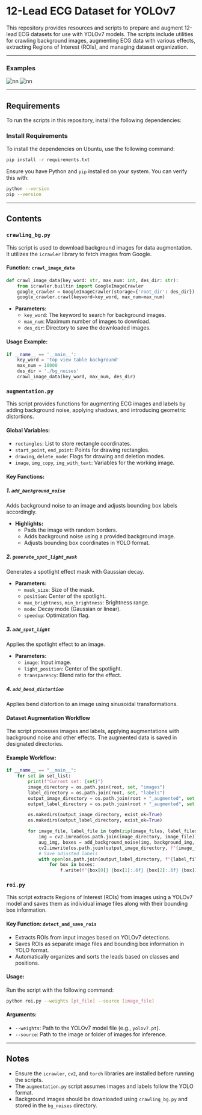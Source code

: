 # 12-Lead ECG Dataset for YOLOv7

This repository provides resources and scripts to prepare and augment 12-lead ECG datasets for use with YOLOv7 models. The scripts include utilities for crawling background images, augmenting ECG data with various effects, extracting Regions of Interest (ROIs), and managing dataset organization.

***

### Examples

![nn](https://ifh.cc/g/lQGQhP.png)
![nn](https://ifh.cc/g/tQaFhh.png)

*** 
## Requirements
To run the scripts in this repository, install the following dependencies:


### Install Requirements
To install the dependencies on Ubuntu, use the following command:
```bash
pip install -r requirements.txt
```

Ensure you have Python and `pip` installed on your system. You can verify this with:
```bash
python --version
pip --version
```
***

## Contents

### `crawling_bg.py`
This script is used to download background images for data augmentation. It utilizes the `icrawler` library to fetch images from Google.

#### Function: `crawl_image_data`
```python
def crawl_image_data(key_word: str, max_num: int, des_dir: str):
    from icrawler.builtin import GoogleImageCrawler
    google_crawler = GoogleImageCrawler(storage={'root_dir': des_dir})
    google_crawler.crawl(keyword=key_word, max_num=max_num)
```

- **Parameters:**
  - `key_word`: The keyword to search for background images.
  - `max_num`: Maximum number of images to download.
  - `des_dir`: Directory to save the downloaded images.

#### Usage Example:
```python
if __name__ == '__main__':
    key_word = 'top view table background'
    max_num = 10000
    des_dir = './bg_noises'
    crawl_image_data(key_word, max_num, des_dir)
```

### `augmentation.py`
This script provides functions for augmenting ECG images and labels by adding background noise, applying shadows, and introducing geometric distortions.

#### Global Variables:
- `rectangles`: List to store rectangle coordinates.
- `start_point`, `end_point`: Points for drawing rectangles.
- `drawing`, `delete_mode`: Flags for drawing and deletion modes.
- `image`, `img_copy`, `img_with_text`: Variables for the working image.

#### Key Functions:

##### 1. `add_background_noise`
Adds background noise to an image and adjusts bounding box labels accordingly.

- **Highlights:**
  - Pads the image with random borders.
  - Adds background noise using a provided background image.
  - Adjusts bounding box coordinates in YOLO format.

##### 2. `generate_spot_light_mask`
Generates a spotlight effect mask with Gaussian decay.

- **Parameters:**
  - `mask_size`: Size of the mask.
  - `position`: Center of the spotlight.
  - `max_brightness`, `min_brightness`: Brightness range.
  - `mode`: Decay mode (Gaussian or linear).
  - `speedup`: Optimization flag.

##### 3. `add_spot_light`
Applies the spotlight effect to an image.

- **Parameters:**
  - `image`: Input image.
  - `light_position`: Center of the spotlight.
  - `transparency`: Blend ratio for the effect.

##### 4. `add_bend_distortion`
Applies bend distortion to an image using sinusoidal transformations.

#### Dataset Augmentation Workflow
The script processes images and labels, applying augmentations with background noise and other effects. The augmented data is saved in designated directories.

#### Example Workflow:
```python
if __name__ == "__main__":
    for set in set_list:
        print(f"Current set: {set}")
        image_directory = os.path.join(root, set, "images")
        label_directory = os.path.join(root, set, "labels")
        output_image_directory = os.path.join(root + "_augmented", set, "images")
        output_label_directory = os.path.join(root + "_augmented", set, "labels")

        os.makedirs(output_image_directory, exist_ok=True)
        os.makedirs(output_label_directory, exist_ok=True)

        for image_file, label_file in tqdm(zip(image_files, label_files), total=len(image_files), desc="Processing"):
            img = cv2.imread(os.path.join(image_directory, image_file))
            aug_img, boxes = add_background_noise(img, background_img, label_file)
            cv2.imwrite(os.path.join(output_image_directory, f"{image_file[:-4]}-augmented{image_file[-4:]}"), aug_img)
            # Save adjusted labels
            with open(os.path.join(output_label_directory, f"{label_file[:-4]}-augmented.txt"), 'w') as f:
                for box in boxes:
                    f.write(f"{box[0]} {box[1]:.6f} {box[2]:.6f} {box[3]:.6f} {box[4]:.6f}\n")
```

### `roi.py`
This script extracts Regions of Interest (ROIs) from images using a YOLOv7 model and saves them as individual image files along with their bounding box information.

#### Key Function: `detect_and_save_rois`
- Extracts ROIs from input images based on YOLOv7 detections.
- Saves ROIs as separate image files and bounding box information in YOLO format.
- Automatically organizes and sorts the leads based on classes and positions.

#### Usage:
Run the script with the following command:
```bash
python roi.py --weights [pt_file] --source [image_file]
```

#### Arguments:
- `--weights`: Path to the YOLOv7 model file (e.g., `yolov7.pt`).
- `--source`: Path to the image or folder of images for inference.

***

## Notes
- Ensure the `icrawler`, `cv2`, and `torch` libraries are installed before running the scripts.
- The `augmentation.py` script assumes images and labels follow the YOLO format.
- Background images should be downloaded using `crawling_bg.py` and stored in the `bg_noises` directory.

